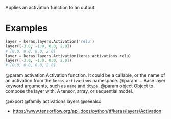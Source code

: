Applies an activation function to an output.

# Examples
```python
layer = keras.layers.Activation('relu')
layer([-3.0, -1.0, 0.0, 2.0])
# [0.0, 0.0, 0.0, 2.0]
layer = keras.layers.Activation(keras.activations.relu)
layer([-3.0, -1.0, 0.0, 2.0])
# [0.0, 0.0, 0.0, 2.0]
```

@param activation Activation function. It could be a callable, or the name of
    an activation from the `keras.activations` namespace.
@param ... Base layer keyword arguments, such as `name` and `dtype`.
@param object Object to compose the layer with. A tensor, array, or sequential model.

@export
@family activations layers
@seealso
+ <https://www.tensorflow.org/api_docs/python/tf/keras/layers/Activation>
